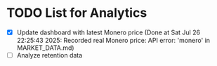 # TODO List for Analytics

- [x] Update dashboard with latest Monero price  (Done at Sat Jul 26 22:25:43 2025: Recorded real Monero price: API error: 'monero' in MARKET_DATA.md)
- [ ] Analyze retention data